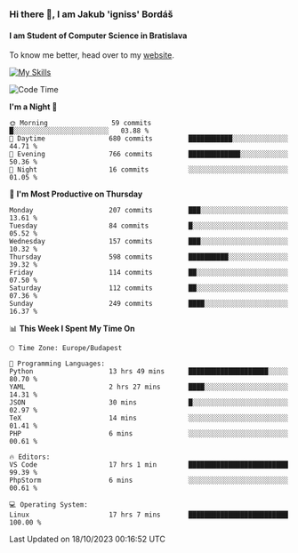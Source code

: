 ### Hi there 👋, I am Jakub 'igniss' Bordáš

#### I am Student of Computer Science in Bratislava
To know me better, head over to my [website](https://bordas.sk).

[![My Skills](https://skillicons.dev/icons?i=js,html,css,figma,svelte,java,kotlin,python,postgresql,typescript,nest,nodejs)](https://bordas.sk)


<!--START_SECTION:waka-->
![Code Time](http://img.shields.io/badge/Code%20Time-1%2C234%20hrs%2010%20mins-blue)

**I'm a Night 🦉** 

```text
🌞 Morning                59 commits          █░░░░░░░░░░░░░░░░░░░░░░░░   03.88 % 
🌆 Daytime                680 commits         ███████████░░░░░░░░░░░░░░   44.71 % 
🌃 Evening                766 commits         █████████████░░░░░░░░░░░░   50.36 % 
🌙 Night                  16 commits          ░░░░░░░░░░░░░░░░░░░░░░░░░   01.05 % 
```
📅 **I'm Most Productive on Thursday** 

```text
Monday                   207 commits         ███░░░░░░░░░░░░░░░░░░░░░░   13.61 % 
Tuesday                  84 commits          █░░░░░░░░░░░░░░░░░░░░░░░░   05.52 % 
Wednesday                157 commits         ███░░░░░░░░░░░░░░░░░░░░░░   10.32 % 
Thursday                 598 commits         ██████████░░░░░░░░░░░░░░░   39.32 % 
Friday                   114 commits         ██░░░░░░░░░░░░░░░░░░░░░░░   07.50 % 
Saturday                 112 commits         ██░░░░░░░░░░░░░░░░░░░░░░░   07.36 % 
Sunday                   249 commits         ████░░░░░░░░░░░░░░░░░░░░░   16.37 % 
```


📊 **This Week I Spent My Time On** 

```text
🕑︎ Time Zone: Europe/Budapest

💬 Programming Languages: 
Python                   13 hrs 49 mins      ████████████████████░░░░░   80.70 % 
YAML                     2 hrs 27 mins       ████░░░░░░░░░░░░░░░░░░░░░   14.31 % 
JSON                     30 mins             █░░░░░░░░░░░░░░░░░░░░░░░░   02.97 % 
TeX                      14 mins             ░░░░░░░░░░░░░░░░░░░░░░░░░   01.41 % 
PHP                      6 mins              ░░░░░░░░░░░░░░░░░░░░░░░░░   00.61 % 

🔥 Editors: 
VS Code                  17 hrs 1 min        █████████████████████████   99.39 % 
PhpStorm                 6 mins              ░░░░░░░░░░░░░░░░░░░░░░░░░   00.61 % 

💻 Operating System: 
Linux                    17 hrs 7 mins       █████████████████████████   100.00 % 
```


 Last Updated on 18/10/2023 00:16:52 UTC
<!--END_SECTION:waka-->
